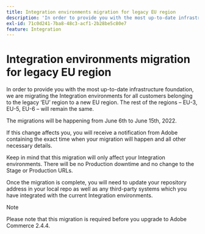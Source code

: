 ```yaml
---
title: Integration environments migration for legacy EU region
description: 'In order to provide you with the most up-to-date infrastructure foundation, we are migrating the Integration environments for all customers belonging to the legacy ‘EU’ region to a new EU region. The rest of the regions &ndash;  EU-3, EU-5, EU-6 &ndash;  will remain the same.  '
exl-id: 71c0d241-7ba8-48c3-acf1-2b28be5c80e7
feature: Integration
---
```

# Integration environments migration for legacy EU region

In order to provide you with the most up-to-date infrastructure foundation, we are migrating the Integration environments for all customers belonging to the legacy ‘EU’ region to a new EU region. The rest of the regions &ndash;  EU-3, EU-5, EU-6 &ndash;  will remain the same.

The migrations will be happening from June 6th to June 15th, 2022.

If this change affects you, you will receive a notification from Adobe containing the exact time when your migration will happen and all other necessary details.

Keep in mind that this migration will only affect your Integration environments. There will be no Production downtime and no change to the Stage or Production URLs.

Once the migration is complete, you will need to update your repository address in your local repo as well as any third-party systems which you have integrated with the current Integration environments.

>[!NOTE]
>
>Please note that this migration is required before you upgrade to Adobe Commerce 2.4.4.
